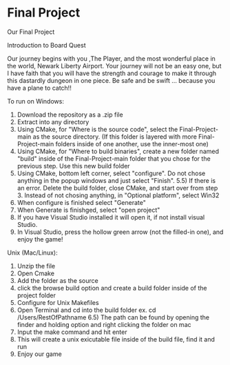 # Final Project
 Our Final Project

Introduction to Board Quest

Our journey begins with you ,The Player, and the most wonderful place in the world, Newark Liberty Airport. Your journey will not be an easy one, but I have faith that you will have the strength and courage to make it through this dastardly dungeon in one piece. Be safe and be swift ... because you have a plane to catch!!

To run on Windows:
1) Download the repository as a .zip file
2) Extract into any directory
3) Using CMake, for "Where is the source code", select the Final-Project-main as the source directory. (If this folder is layered with more Final-Project-main folders inside of one another, use the inner-most one)
4) Using CMake, for "Where to build binaries", create a new folder named "build" inside of the Final-Project-main folder that you chose for the previous step. Use this new build folder
5) Using CMake, bottom left corner, select "configure". Do not chose anything in the popup windows and just select "Finish".
5.5) If there is an error. Delete the build folder, close CMake, and start over from step 3. Instead of not chosing anything, in "Optional platform", select Win32
6) When configure is finished select "Generate" 
7) When Generate is finishged, select "open project"
8) If you have Visual Studio installed it will open it, if not install visual Studio.
9) In Visual Studio, press the hollow green arrow (not the filled-in one), and enjoy the game!

Unix (Mac/Linux): 
1) Unzip the file 
2) Open Cmake
3) Add the folder as the source
4) click the browse build option and create a build folder inside of the project folder 
5) Configure for Unix Makefiles
6) Open Terminal and cd into the build folder ex. cd /Users/RestOfPathname
6.5) The path can be found by opening the finder and holding option and right clicking the folder on mac
7) Input the make command and hit enter
8) This will create a unix exicutable file inside of the build file, find it and run
9) Enjoy our game
